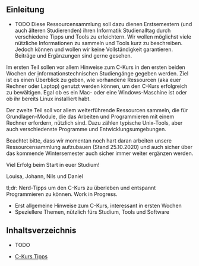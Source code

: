 ## Einleitung
* TODO
Diese Ressourcensammlung soll dazu dienen Erstsemestern (und auch älteren Studierenden) ihren Informatik Studienalltag durch verschiedene Tipps und Tools zu erleichtern. Wir wollen möglichst viele nützliche Informationen zu sammeln und Tools kurz zu beschreiben. Jedoch können und wollen wir keine Vollständigkeit garantieren.  Beiträge und Ergänzungen sind gerne gesehen.

Im ersten Teil sollen vor allem Hinweise zum C-Kurs in den ersten beiden Wochen der informationstechnischen Studiengänge gegeben werden. Ziel ist es einen Überblick zu geben, wie vorhandene Ressourcen (aka euer Rechner oder Laptop) genutzt werden können, um den C-Kurs erfolgreich zu bewältigen. Egal ob es ein Mac- oder eine Windows-Maschine ist oder ob ihr bereits Linux installiert habt. 

Der zweite Teil soll vor allem weiterführende Ressourcen sammeln, die für Grundlagen-Module, die das Arbeiten und Programmieren mit einem Rechner erfordern, nützlich sind. Dazu zählen typische Unix-Tools, aber auch verschiedenste Programme und Entwicklungsumgebungen.

Beachtet bitte, dass wir momentan noch hart daran arbeiten unsere Ressourcensammlung aufzubauen (Stand 25.10.2020) und auch sicher über das kommende Wintersemester auch sicher immer weiter ergänzen werden.

Viel Erfolg beim Start in euer Studium!

Louisa, Johann, Nils und Daniel

tl;dr: Nerd-Tipps um den C-Kurs zu überleben und entspannt Programmieren zu können. Work in Progress.
* Erst allgemeine Hinweise zum C-Kurs, interessant in ersten Wochen
* Speziellere Themen, nützlich fürs Studium, Tools und Software

## Inhaltsverzeichnis
* TODO

* [C-Kurs Tipps](ckurs/ckurs.md)
